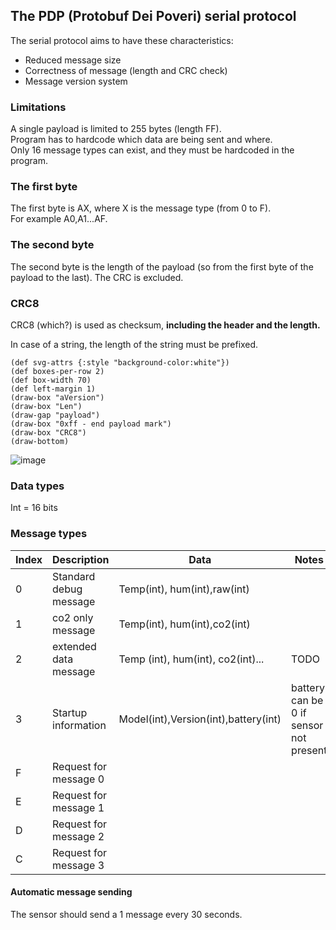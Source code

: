 ## The PDP (Protobuf Dei Poveri) serial protocol

The serial protocol aims to have these characteristics:
- Reduced message size
- Correctness of message (length and CRC check)
- Message version system

### Limitations
A single payload is limited to 255 bytes (length FF).  
Program has to hardcode which data are being sent and where.  
Only 16 message types can exist, and they must be hardcoded in the program.  

### The first byte

The first byte is AX, where X is the message type (from 0 to F).  
For example A0,A1...AF.  

### The second byte

The second byte is the length of the payload (so from the first byte of the payload to the last). The CRC is excluded.  

### CRC8

CRC8 (which?) is used as checksum, **including the header and the length.**

In case of a string, the length of the string must be prefixed.

```bytefield
(def svg-attrs {:style "background-color:white"})
(def boxes-per-row 2)
(def box-width 70)
(def left-margin 1)
(draw-box "aVersion")
(draw-box "Len")
(draw-gap "payload")
(draw-box "0xff - end payload mark")
(draw-box "CRC8")
(draw-bottom)
```
![image](https://user-images.githubusercontent.com/7345120/204289800-326c3dc8-2627-4496-a3aa-bab6e0fb735e.png)

### Data types

Int = 16 bits

### Message types
|Index   |Description   |Data|Notes|
|---|---|----|----|
|0|Standard debug message|Temp(int), hum(int),raw(int)|
|1|co2 only message|Temp(int), hum(int),co2(int)|
|2|extended data message|Temp (int), hum(int), co2(int)...|TODO
|3|Startup information|Model(int),Version(int),battery(int)|battery can be 0 if sensor not present
|F|Request for message 0
|E|Request for message 1
|D|Request for message 2
|C|Request for message 3

#### Automatic message sending
The sensor should send a 
1 
message every 
30
seconds.
